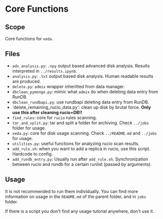 # Core Functions

## Scope
Core functions for `xeda`.

## Files
- `adv_analysis.py`: `.npy` output based advanced disk analysis. Results interpreted in `../results.ipynb`.
- `analysis.py`: `.txt` output based disk analysis. Human readable results are produced.
- `delete.py`: `admix` wrapper inheritted from data manager. 
- `dbclean_pymongo.py`: mimic what `admix` do when deleting data entry from RunDB.
- `dbclean_rundbapi.py`: use rundbapi deleting data entry from RunDB.
- 'delete_remaining_rucio_data.py': clean up disk by brutal force. **Only use this after cleaning rucio+DB!!**
- `find_rules`: core for `rucio` rules scanning. 
- `tar_and_split.py`: tar and split a folder for archiving. Check `../jobs` folder for usage.
- `xeda.py`: core for disk usage scanning. Check `../README.md` and `../jobs` for usage.
- `utilities.py`: useful functions for analyzing rucio scan results.
- `add_rule.sh`: when you want to add a replica in rucio, use this script. Hardcode to config.
- `add_rundb_entry.py`: Usually run after `add_rule.sh`. Synchronization between rucio and rundb for a certain runlist (passed by arguments).

## Usage
It is not recommended to run them individually. You can find more information on usage in the `README.md` of the parent folder, and in `jobs` folder. 

If there is a script you don't find any usage tutorial anywhere, don't use it.